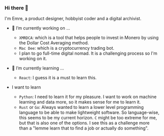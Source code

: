 ### Hi there 👋
I'm Emre, a product designer, hobbyist coder and a digital archivist.

- 🔭 I’m currently working on ...
  - `XMRDCA`: which is a tool that helps people to invest in Monero by using the Dollar Cost Averaging method.
  - `Mac Dee`: which is a cryptocurrency trading bot.
  - I plan to go full-time digital nomad. It is a challenging process so I'm working on it.

- 🌱 I’m currently learning ...
  - `React`: I guess it is a must to learn this.

- I want to learn
  - `Python`: I need to learn it for my pleasure. I want to work on machine learning and data more, so it makes sense for me to learn it.
  - `Rust` or `Go`: Always wanted to learn a lower level programming language to be able to make lightweight software. So language-wise, this seems to be my current horizon. `C` might be too extreme for me, but that is also one of the options. I see this as a challenge more than a "lemme learn that to find a job or actually do something".

